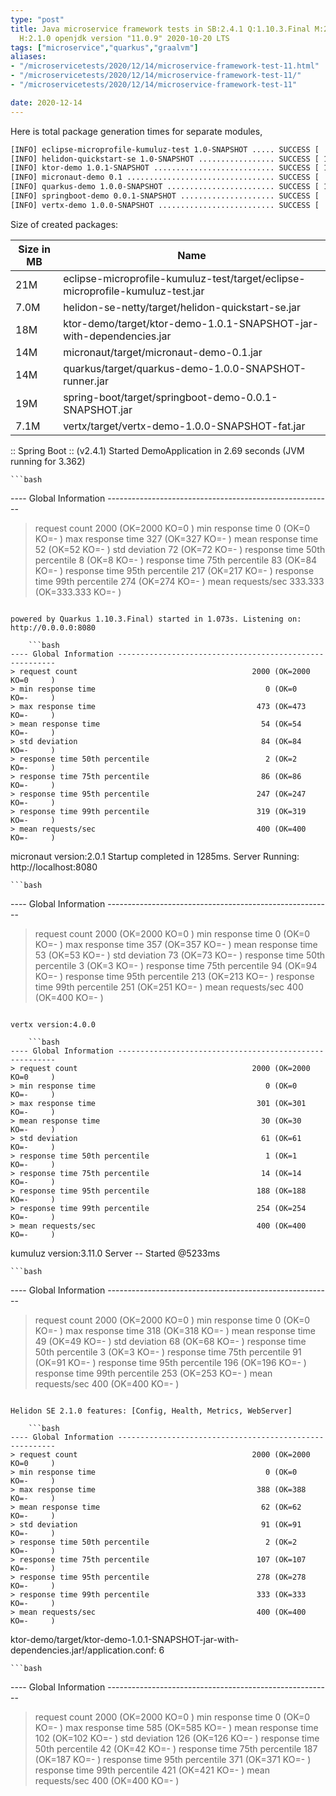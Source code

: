 ```yaml
---
type: "post"
title: Java microservice framework tests in SB:2.4.1 Q:1.10.3.Final M:2.2.1 V:4.0.0
  H:2.1.0 openjdk version "11.0.9" 2020-10-20 LTS
tags: ["microservice","quarkus","graalvm"]
aliases:
- "/microservicetests/2020/12/14/microservice-framework-test-11.html"
- "/microservicetests/2020/12/14/microservice-framework-test-11/"
- "/microservicetests/2020/12/14/microservice-framework-test-11"

date: 2020-12-14
---
```

 
Here is total package generation times for separate modules,
```bash
[INFO] eclipse-microprofile-kumuluz-test 1.0-SNAPSHOT ..... SUCCESS [  6.589 s]
[INFO] helidon-quickstart-se 1.0-SNAPSHOT ................. SUCCESS [ 12.340 s]
[INFO] ktor-demo 1.0.1-SNAPSHOT ........................... SUCCESS [ 13.598 s]
[INFO] micronaut-demo 0.1 ................................. SUCCESS [  8.207 s]
[INFO] quarkus-demo 1.0.0-SNAPSHOT ........................ SUCCESS [ 16.514 s]
[INFO] springboot-demo 0.0.1-SNAPSHOT ..................... SUCCESS [  8.418 s]
[INFO] vertx-demo 1.0.0-SNAPSHOT .......................... SUCCESS [  4.801 s]
```
Size of created packages:

| Size in MB |  Name |
|------------|-------|
| 21M | eclipse-microprofile-kumuluz-test/target/eclipse-microprofile-kumuluz-test.jar |
| 7.0M | helidon-se-netty/target/helidon-quickstart-se.jar |
| 18M | ktor-demo/target/ktor-demo-1.0.1-SNAPSHOT-jar-with-dependencies.jar |
| 14M | micronaut/target/micronaut-demo-0.1.jar |
| 14M | quarkus/target/quarkus-demo-1.0.0-SNAPSHOT-runner.jar |
| 19M | spring-boot/target/springboot-demo-0.0.1-SNAPSHOT.jar |
| 7.1M | vertx/target/vertx-demo-1.0.0-SNAPSHOT-fat.jar |


:: Spring Boot :: (v2.4.1) Started DemoApplication in 2.69 seconds (JVM running for 3.362)

    ```bash
---- Global Information --------------------------------------------------------
> request count                                       2000 (OK=2000   KO=0     )
> min response time                                      0 (OK=0      KO=-     )
> max response time                                    327 (OK=327    KO=-     )
> mean response time                                    52 (OK=52     KO=-     )
> std deviation                                         72 (OK=72     KO=-     )
> response time 50th percentile                          8 (OK=8      KO=-     )
> response time 75th percentile                         83 (OK=84     KO=-     )
> response time 95th percentile                        217 (OK=217    KO=-     )
> response time 99th percentile                        274 (OK=274    KO=-     )
> mean requests/sec                                333.333 (OK=333.333 KO=-     )
```

powered by Quarkus 1.10.3.Final) started in 1.073s. Listening on: http://0.0.0.0:8080

    ```bash
---- Global Information --------------------------------------------------------
> request count                                       2000 (OK=2000   KO=0     )
> min response time                                      0 (OK=0      KO=-     )
> max response time                                    473 (OK=473    KO=-     )
> mean response time                                    54 (OK=54     KO=-     )
> std deviation                                         84 (OK=84     KO=-     )
> response time 50th percentile                          2 (OK=2      KO=-     )
> response time 75th percentile                         86 (OK=86     KO=-     )
> response time 95th percentile                        247 (OK=247    KO=-     )
> response time 99th percentile                        319 (OK=319    KO=-     )
> mean requests/sec                                    400 (OK=400    KO=-     )
```

micronaut version:2.0.1 Startup completed in 1285ms. Server Running: http://localhost:8080

    ```bash
---- Global Information --------------------------------------------------------
> request count                                       2000 (OK=2000   KO=0     )
> min response time                                      0 (OK=0      KO=-     )
> max response time                                    357 (OK=357    KO=-     )
> mean response time                                    53 (OK=53     KO=-     )
> std deviation                                         73 (OK=73     KO=-     )
> response time 50th percentile                          3 (OK=3      KO=-     )
> response time 75th percentile                         94 (OK=94     KO=-     )
> response time 95th percentile                        213 (OK=213    KO=-     )
> response time 99th percentile                        251 (OK=251    KO=-     )
> mean requests/sec                                    400 (OK=400    KO=-     )
```

vertx version:4.0.0

    ```bash
---- Global Information --------------------------------------------------------
> request count                                       2000 (OK=2000   KO=0     )
> min response time                                      0 (OK=0      KO=-     )
> max response time                                    301 (OK=301    KO=-     )
> mean response time                                    30 (OK=30     KO=-     )
> std deviation                                         61 (OK=61     KO=-     )
> response time 50th percentile                          1 (OK=1      KO=-     )
> response time 75th percentile                         14 (OK=14     KO=-     )
> response time 95th percentile                        188 (OK=188    KO=-     )
> response time 99th percentile                        254 (OK=254    KO=-     )
> mean requests/sec                                    400 (OK=400    KO=-     )
```

kumuluz version:3.11.0 Server -- Started @5233ms

    ```bash
---- Global Information --------------------------------------------------------
> request count                                       2000 (OK=2000   KO=0     )
> min response time                                      0 (OK=0      KO=-     )
> max response time                                    318 (OK=318    KO=-     )
> mean response time                                    49 (OK=49     KO=-     )
> std deviation                                         68 (OK=68     KO=-     )
> response time 50th percentile                          3 (OK=3      KO=-     )
> response time 75th percentile                         91 (OK=91     KO=-     )
> response time 95th percentile                        196 (OK=196    KO=-     )
> response time 99th percentile                        253 (OK=253    KO=-     )
> mean requests/sec                                    400 (OK=400    KO=-     )
```

Helidon SE 2.1.0 features: [Config, Health, Metrics, WebServer]

    ```bash
---- Global Information --------------------------------------------------------
> request count                                       2000 (OK=2000   KO=0     )
> min response time                                      0 (OK=0      KO=-     )
> max response time                                    388 (OK=388    KO=-     )
> mean response time                                    62 (OK=62     KO=-     )
> std deviation                                         91 (OK=91     KO=-     )
> response time 50th percentile                          2 (OK=2      KO=-     )
> response time 75th percentile                        107 (OK=107    KO=-     )
> response time 95th percentile                        278 (OK=278    KO=-     )
> response time 99th percentile                        333 (OK=333    KO=-     )
> mean requests/sec                                    400 (OK=400    KO=-     )
```

ktor-demo/target/ktor-demo-1.0.1-SNAPSHOT-jar-with-dependencies.jar!/application.conf: 6

    ```bash
---- Global Information --------------------------------------------------------
> request count                                       2000 (OK=2000   KO=0     )
> min response time                                      0 (OK=0      KO=-     )
> max response time                                    585 (OK=585    KO=-     )
> mean response time                                   102 (OK=102    KO=-     )
> std deviation                                        126 (OK=126    KO=-     )
> response time 50th percentile                         42 (OK=42     KO=-     )
> response time 75th percentile                        187 (OK=187    KO=-     )
> response time 95th percentile                        371 (OK=371    KO=-     )
> response time 99th percentile                        421 (OK=421    KO=-     )
> mean requests/sec                                    400 (OK=400    KO=-     )
```
